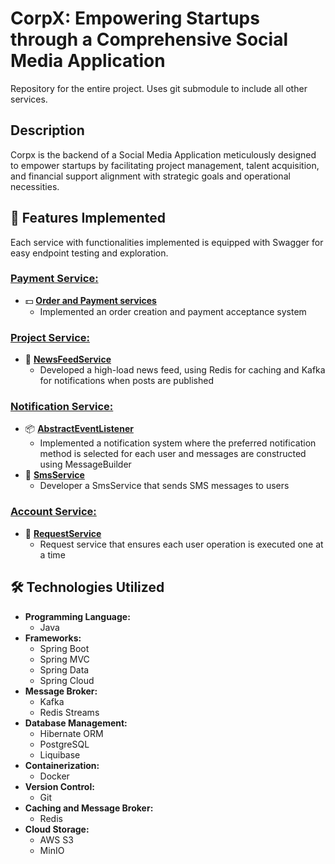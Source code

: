 # CorpX: Empowering Startups through a Comprehensive Social Media Application

Repository for the entire project. Uses git submodule to include all other services.

## Description

Corpx is the backend of a Social Media Application meticulously designed to empower startups by facilitating project management, talent acquisition, and financial support alignment with strategic goals and operational necessities.

## 🚀 Features Implemented

Each service with functionalities implemented is equipped with Swagger for easy endpoint testing and exploration.

### [**Payment Service:**](https://github.com/stnslv-bugaev/payment_service.git)
- 💵 [**Order and Payment services**](https://github.com/stnslv-bugaev/payment_service/blob/phoenix-master-stream8/src/main/java/faang/school/paymentservice/service/payment/PaymentService.java)
    - Implemented an order creation and payment acceptance system

### [**Project Service:**](https://github.com/stnslv-bugaev/post_service)
- 📁 [**NewsFeedService**](https://github.com/stnslv-bugaev/post_service/blob/phoenix-master-stream8-stas/src/main/java/faang/school/postservice/service/NewsFeedService.java)
    - Developed a high-load news feed, using Redis for caching and Kafka for notifications when posts are published

### [**Notification Service:**](https://github.com/stnslv-bugaev/notification_service)
- 📦 [**AbstractEventListener**](https://github.com/stnslv-bugaev/notification_service/blob/phoenix-master-stream8/src/main/java/faang/school/notificationservice/listener/AbstractEventListener.java)
    - Implemented a notification system where the preferred notification method is selected for each user and messages are constructed using MessageBuilder
- 📨 [**SmsService**](https://github.com/stnslv-bugaev/notification_service/blob/phoenix-master-stream8/src/main/java/faang/school/notificationservice/service/notification/impl/SmsService.java)
    - Developer a SmsService that sends SMS messages to users

### [**Account Service:**](https://github.com/stnslv-bugaev/account_service)
- 📰 [**RequestService**](https://github.com/stnslv-bugaev/account_service/blob/phoenix-master-stream8/src/main/java/faang/school/accountservice/service/RequestService.java)
    - Request service that ensures each user operation is executed one at a time

## 🛠 Technologies Utilized

- **Programming Language:**
    - Java
- **Frameworks:**
    - Spring Boot
    - Spring MVC
    - Spring Data
    - Spring Cloud
- **Message Broker:**
    - Kafka
    - Redis Streams
- **Database Management:**
    - Hibernate ORM
    - PostgreSQL
    - Liquibase
- **Containerization:**
    - Docker
- **Version Control:**
    - Git
- **Caching and Message Broker:**
    - Redis
- **Cloud Storage:**
    - AWS S3
    - MinIO
